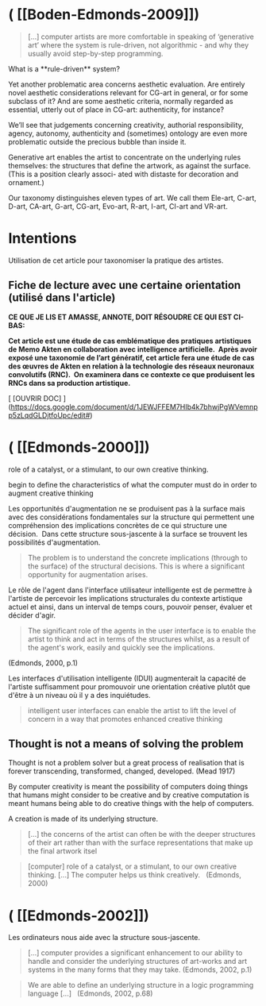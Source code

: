 # ( [[Boden-Edmonds-2009]])


> [...] computer artists are more comfortable in speaking of ‘generative art’ where the system is rule-driven, not algorithmic - and why they usually avoid step-by-step programming.

What is a \*\*rule-driven\** system?


Yet another problematic area concerns aesthetic evaluation. Are entirely novel aesthetic considerations relevant for CG-art in general, or for some subclass of it? And are some aesthetic criteria, normally regarded as essential, utterly out of place in CG-art: authenticity, for instance?


We’ll see that judgements concerning creativity, authorial responsibility, agency, autonomy, authenticity and (sometimes) ontology are even more problematic outside the precious bubble than inside it.


Generative art enables the artist to concentrate on the underlying rules themselves: the structures that define the artwork, as against the surface. (This is a position clearly associ- ated with distaste for decoration and ornament.)


Our taxonomy distinguishes eleven types of art. We call them Ele-art, C-art, D-art, CA-art, G-art, CG-art, Evo-art, R-art, I-art, CI-art and VR-art.


Intentions
==========

Utilisation de cet article pour taxonomiser la pratique des artistes.

Fiche de lecture avec une certaine orientation (utilisé dans l'article)
-----------------------------------------------------------------------

**CE QUE JE LIS ET AMASSE, ANNOTE, DOIT RÉSOUDRE CE QUI EST CI-BAS:** 

**Cet article est une étude de cas emblématique des pratiques artistiques de Memo Akten en collaboration avec intelligence artificielle.  Après avoir exposé une taxonomie de l’art génératif, cet article fera une étude de cas des œuvres de Akten en relation à la technologie des réseaux neuronaux convolutifs (RNC).  On examinera dans ce contexte ce que produisent les RNCs dans sa production artistique.**

 [ [OUVRIR DOC] ] (https://docs.google.com/document/d/1JEWJFFEM7HIb4k7bhwjPgWVemnpp5zLqdGLDjtfoUpc/edit#)



# ( [[Edmonds-2000]])


role of a catalyst, or a stimulant, to our own creative thinking.


begin to define the characteristics of what the computer must do in order to augment creative thinking


Les opportunités d'augmentation ne se produisent pas à la surface mais avec des considérations fondamentales sur la structure qui permettent une compréhension des implications concrètes de ce qui structure une décision.  Dans cette structure sous-jascente à la surface se trouvent les possibilités d'augmentation.

>The problem is to understand the concrete implications (through to the surface) of the structural decisions. This is where a significant opportunity for augmentation arises.


Le rôle de l'agent dans l'interface utilisateur intelligente est de permettre à l'artiste de percevoir les implications structurales du contexte artistique actuel et ainsi, dans un interval de temps cours, pouvoir penser, évaluer et décider d'agir.

  

>The significant role of the agents in the user interface is to enable the artist to think and act in terms of the structures whilst, as a result of the agent's work, easily and quickly see the implications.

(Edmonds, 2000, p.1)


Les interfaces d'utilisation intelligente (IDUI) augmenterait la capacité de l'artiste suffisamment pour promouvoir une orientation créative plutôt que d'être à un niveau où il y a des inquiétudes.

>intelligent user interfaces can enable the artist to lift the level of concern in a way that promotes enhanced creative thinking


Thought is not a means of solving the problem
---------------------------------------------


Thought is not a problem solver but a great process of realisation that is forever transcending, transformed, changed, developed. (Mead 1917)


By computer creativity is meant the possibility of computers doing things that humans might consider to be creative and by creative computation is meant humans being able to do creative things with the help of computers.


A creation is made of its underlying structure.

> [...] the concerns of the artist can often be with the deeper structures of their art rather than with the surface representations that make up the final artwork itsel


> [computer] role of a catalyst, or a stimulant, to our own creative thinking. [...] The computer helps us think creatively.   (Edmonds, 2000)



# ( [[Edmonds-2002]])


Les ordinateurs nous aide avec la structure sous-jascente.

> [...] computer provides a significant enhancement to our ability to handle and consider the underlying structures of art-works and art systems in the many forms that they may take. (Edmonds, 2002, p.1)


>We are able to define an underlying structure in a logic programming language [...]   (Edmonds, 2002, p.68)



